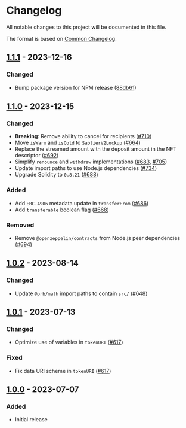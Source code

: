 # Changelog

All notable changes to this project will be documented in this file.

The format is based on [Common Changelog](https://common-changelog.org/).

[1.1.1]: https://github.com/sablier-labs/v2-core/compare/v1.1.0...v1.1.1
[1.1.0]: https://github.com/sablier-labs/v2-core/compare/v1.0.2...v1.1.0
[1.0.2]: https://github.com/sablier-labs/v2-core/compare/v1.0.1...v1.0.2
[1.0.1]: https://github.com/sablier-labs/v2-core/compare/v1.0.0...v1.0.1
[1.0.0]: https://github.com/sablier-labs/v2-core/releases/tag/v1.0.0

## [1.1.1] - 2023-12-16

### Changed

- Bump package version for NPM release
  ([88db61](https://github.com/sablier-labs/v2-core/tree/88db61bcf193ef9494b31c883ed2c9ad997a1271))

## [1.1.0] - 2023-12-15

### Changed

- **Breaking**: Remove ability to cancel for recipients ([#710](https://github.com/sablier-labs/v2-core/pull/710))
- Move `isWarm` and `isCold` to `SablierV2Lockup` ([#664](https://github.com/sablier-labs/v2-core/pull/664))
- Replace the streamed amount with the deposit amount in the NFT descriptor
  ([#692](https://github.com/sablier-labs/v2-core/pull/692))
- Simplify `renounce` and `withdraw` implementations ([#683](https://github.com/sablier-labs/v2-core/pull/683),
  [#705](https://github.com/sablier-labs/v2-core/pull/705))
- Update import paths to use Node.js dependencies ([#734](https://github.com/sablier-labs/v2-core/pull/734))
- Upgrade Solidity to `0.8.21` ([#688](https://github.com/sablier-labs/v2-core/pull/688))

### Added

- Add `ERC-4906` metadata update in `transferFrom` ([#686](https://github.com/sablier-labs/v2-core/pull/686))
- Add `transferable` boolean flag ([#668](https://github.com/sablier-labs/v2-core/pull/668))

### Removed

- Remove `@openzeppelin/contracts` from Node.js peer dependencies
  ([#694](https://github.com/sablier-labs/v2-core/pull/694))

## [1.0.2] - 2023-08-14

### Changed

- Update `@prb/math` import paths to contain `src/` ([#648](https://github.com/sablier-labs/v2-core/pull/648))

## [1.0.1] - 2023-07-13

### Changed

- Optimize use of variables in `tokenURI` ([#617](https://github.com/sablier-labs/v2-core/pull/617))

### Fixed

- Fix data URI scheme in `tokenURI` ([#617](https://github.com/sablier-labs/v2-core/pull/617))

## [1.0.0] - 2023-07-07

### Added

- Initial release
